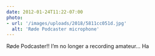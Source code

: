 ```yaml
---
date: 2012-01-24T11:22-07:00
photo:
- url: '/images/uploads/2018/5811cc051d.jpg'
  alt: 'Røde Podcaster microphone'
---
```

Røde Podcaster!! I’m no longer a recording amateur… Ha

